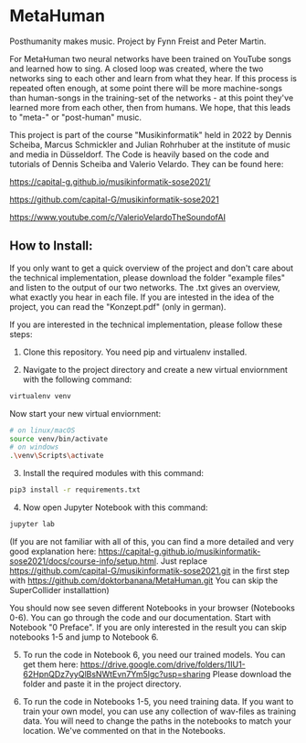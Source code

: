# MetaHuman
Posthumanity makes music.
Project by Fynn Freist and Peter Martin.

For MetaHuman two neural networks have been trained on YouTube songs and learned how to sing. A closed loop was created, where the two networks sing to each other and learn from what they hear. If this process is repeated often enough, at some point there will be more machine-songs than human-songs in the training-set of the networks - at this point they've learned more from each other, then from humans. We hope, that this leads to "meta-" or "post-human" music. 

This project is part of the course "Musikinformatik" held in 2022 by Dennis Scheiba, Marcus Schmickler and Julian Rohrhuber at the institute of music and media in Düsseldorf. The Code is heavily based on the code and tutorials of Dennis Scheiba and Valerio Velardo. They can be found here:

https://capital-g.github.io/musikinformatik-sose2021/

https://github.com/capital-G/musikinformatik-sose2021

https://www.youtube.com/c/ValerioVelardoTheSoundofAI


## How to Install:

If you only want to get a quick overview of the project and don't care about the technical implementation, please download the folder "example files" and listen to the output of our two networks. The .txt gives an overview, what exactly you hear in each file. If you are intested in the idea of the project, you can read the "Konzept.pdf" (only in german).


If you are interested in the technical implementation, please follow these steps:

1. Clone this repository. You need pip and virtualenv installed. 

2. Navigate to the project directory and create a new virtual enviornment with the following command: 
  ```bash
  virtualenv venv
  ```
  Now start your new virtual enviornment:
  
  ```bash
  # on linux/macOS
  source venv/bin/activate
  # on windows
  .\venv\Scripts\activate
  ```

3. Install the required modules with this command:
  ```bash
  pip3 install -r requirements.txt
  ```
  
4. Now open Jupyter Notebook with this command:
  ```bash
  jupyter lab
  ```

(If you are not familiar with all of this, you can find a more detailed and very good explanation here: https://capital-g.github.io/musikinformatik-sose2021/docs/course-info/setup.html. Just replace https://github.com/capital-G/musikinformatik-sose2021.git in the first step with https://github.com/doktorbanana/MetaHuman.git You can skip the SuperCollider installattion)

You should now see seven different Notebooks in your browser (Notebooks 0-6). You can go through the code and our documentation. Start with Notebook "0 Preface". 
If you are only interested in the result you can skip notebooks 1-5 and jump to Notebook 6. 

5. To run the code in Notebook 6, you need our trained models. You can get them here: https://drive.google.com/drive/folders/1IU1-62HpnQDz7yyQlBsNWtEvn7Ym5lgc?usp=sharing
Please download the folder and paste it in the project directory. 

6. To run the code in Notebooks 1-5, you need training data. If you want to train your own model, you can use any collection of wav-files as training data. You will need to change the paths in the notebooks to match your location. We've commented on that in the Notebooks. 



